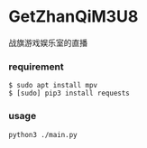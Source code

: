# GetZhanQiM3U8

战旗游戏娱乐室的直播

### requirement

```
$ sudo apt install mpv
$ [sudo] pip3 install requests
```

### usage

`python3 ./main.py`